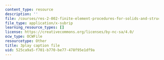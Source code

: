 ```yaml
---
content_type: resource
description: ''
file: /courses/res-2-002-finite-element-procedures-for-solids-and-structures-spring-2010/525ca9a5f701b770be77478f95e1df9a_N6rt_YxXuoA.srt
file_type: application/x-subrip
learning_resource_types: []
license: https://creativecommons.org/licenses/by-nc-sa/4.0/
ocw_type: OCWFile
resourcetype: Other
title: 3play caption file
uid: 525ca9a5-f701-b770-be77-478f95e1df9a
---
```

